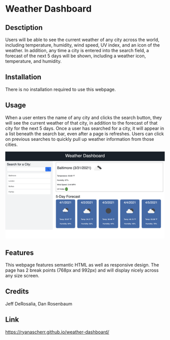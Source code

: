 # Weather Dashboard

## Desctiption

Users will be able to see the current weather of any city across the world, including temperature, humidity, wind speed, UV index, and an icon of the weather. In addition, any time a city is entered into the search field, a forecast of the next 5 days will be shown, including a weather icon, temperature, and humidity.

## Installation

There is no installation required to use this webpage.

## Usage

When a user enters the name of any city and clicks the search button, they will see the current weather of that city, in addition to the forecast of that city for the next 5 days. Once a user has searched for a city, it will appear in a list beneath the search bar, even after a page is refreshes. Users can click on previous searches to quickly pull up weather information from those cities.

![Weather Dashboard](assets/img/weather-pic.png)

## Features

This webpage features semantic HTML as well as responsive design. The page has 2 break points (768px and 992px) and will display nicely across any size screen.

## Credits

Jeff DeRosalia, Dan Rosenbaum

## Link

https://ryanascherr.github.io/weather-dashboard/
